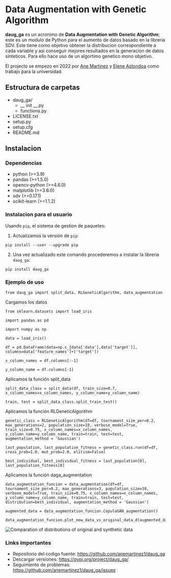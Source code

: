 # Data Augmentation with Genetic Algorithm

**daug_ga** es un acronimo de **Data Augmentation with Genetic Algorithm**; este es un modulo de Python para el aumento de datos basado en la libreria SDV. Este tiene como objetivo obtener la distribucion correspondiente a cada variable y asi conseguir mejores resultados en la generacion de datos sinteticos. Para ello hace uso de un algortimo genetico mono objetivo.

El projecto se empezo en 2022 por [Ane Martinez](https://github.com/anemartinez1, "Ane Martinez") y [Elene Astondoa](https://github.com/eleneastondoa, "Elene Astondoa") como trabajo para la universidad.

## Estructura de carpetas
- daug_ga/
	- __ init __.py
	- functions.py
- LICENSE.txt
- setup.py
- setup.cfg
- README.md

## Instalacion

### Dependencias

- python (>=3.9)
- pandas (>=1.5.0)
- opencv-python (>=4.6.0)
- matplotlib (>=3.6.0)
- sdv (>=0.17.1)
- scikit-learn (>=1.1.2)

### Instalacion para el usuario
Usando ``pip``, el sistema de gestion de paquetes:

1. Actualizamos la version de ``pip``:
```
pip install --user --upgrade pip
```
  
2. Una vez actualizado este comando procederemos a instalar la libreria ``daug_ga``:
```
pip install daug_ga
```

### Ejemplo de uso
```
from daug_ga import split_data, RLGeneticAlgorithm, data_augmentation
```

Cargamos los datos

```
from sklearn.datasets import load_iris

import pandas as pd

import numpy as np

data = load_iris() 

df = pd.DataFrame(data=np.c_[data['data'],data['target']], columns=data['feature_names']+['target']) 

x_column_names = df.columns[:-1] 

y_column_name = df.columns[-1]
```

Aplicamos la función split_data 
```
split_data_class = split_data(df, train_size=0.7, x_column_names=x_column_names, y_column_name=y_column_name)

train, test = split_data_class.split_train_test()
```

Aplicamos la función RLGeneticAlgorithm 
```
genetic_class = RLGeneticAlgorithm(df=df, tournament_size_per=0.2, max_generations=2, population_size=10, verbose_model=True, train_size=0.75, x_column_names=x_column_names, y_column_name=y_column_name, train=train, test=test, augmentation_method = 'Gaussian') 

last_population, last_population_fitness = genetic_class.run(df=df, cross_prob=1.0, mut_prob=2.0, elitism=False) 

best_individual, best_individual_fitness = last_population[0], last_population_fitness[0]
```

Aplicamos la función daga_augmentation 
```
data_augmentation_funcion = data_augmentation(df=df, tournament_size_per=0.2, max_generations=3, population_size=10, verbose_model=True, train_size=0.75, x_column_names=x_column_names, y_column_name=y_column_name, train=train, test=test, distribution=best_individual, augmentation_method = 'Gaussian') 

augmented_data = data_augmentation_funcion.CopulaGAN_augmentation() 

data_augmentation_funcion.plot_new_data_vs_original_data_d(augmented_data)
```

![Comparation of distributions of original and synthetic data](example/iris_density_plot.png?raw=true "Distribution plot")


### Links importantes

- Repositorio del codigo fuente: <https://github.com/anemartinez1/daug_ga>
- Descargar versiones: <https://pypi.org/project/daug_ga/>
- Seguimiento de problemas: <https://github.com/anemartinez1/daug_ga/issues>
